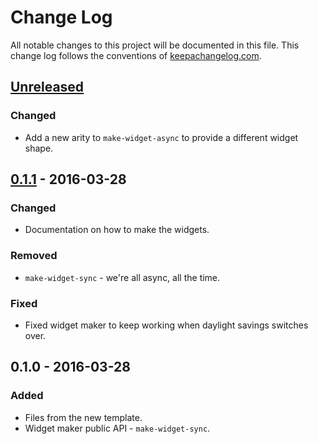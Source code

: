 # Change Log
All notable changes to this project will be documented in this file. This change log follows the conventions of [keepachangelog.com](http://keepachangelog.com/).

## [Unreleased][unreleased]
### Changed
- Add a new arity to `make-widget-async` to provide a different widget shape.

## [0.1.1] - 2016-03-28
### Changed
- Documentation on how to make the widgets.

### Removed
- `make-widget-sync` - we're all async, all the time.

### Fixed
- Fixed widget maker to keep working when daylight savings switches over.

## 0.1.0 - 2016-03-28
### Added
- Files from the new template.
- Widget maker public API - `make-widget-sync`.

[unreleased]: https://github.com/your-name/cm2/compare/0.1.1...HEAD
[0.1.1]: https://github.com/your-name/cm2/compare/0.1.0...0.1.1
